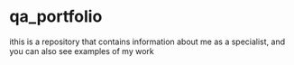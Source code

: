 # qa_portfolio
ithis is a repository that contains information about me as a specialist, and you can also see examples of my work
